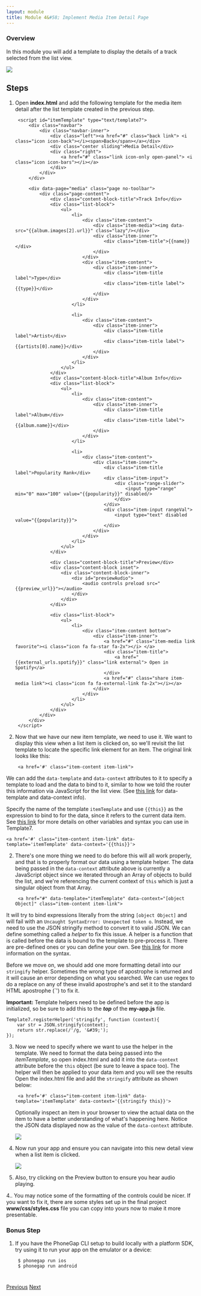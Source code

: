 ```yaml
---
layout: module
title: Module 4&#58; Implement Media Item Detail Page
---
```


### Overview
In this module you will add a template to display the details of a track selected from the list view.

<img class="screenshot-lg" src="images/detail.png"/>
 
## Steps
1. Open **index.html** and add the following template for the media item detail after the list template created in the previous step.
        
        <script id="itemTemplate" type="text/template7">
            <div class="navbar">
                <div class="navbar-inner">
                    <div class="left"><a href="#" class="back link"> <i class="icon icon-back"></i><span>Back</span></a></div>
                    <div class="center sliding">Media Detail</div>
                    <div class="right">
                        <a href="#" class="link icon-only open-panel"> <i class="icon icon-bars"></i></a>
                    </div>
                </div>
            </div>
    
            <div data-page="media" class="page no-toolbar">
                <div class="page-content">
                    <div class="content-block-title">Track Info</div>
                    <div class="list-block">
                        <ul>
                            <li>
                                <div class="item-content">
                                    <div class="item-media"><img data-src="{{album.images[2].url}}" class="lazy"/></div>
                                    <div class="item-inner">
                                        <div class="item-title">{{name}}</div>
                                    </div>
                                </div>
                                <div class="item-content">
                                    <div class="item-inner">
                                        <div class="item-title label">Type</div>
                                        <div class="item-title label">{{type}}</div>
                                    </div>
                                </div>
                            </li>
    
                            <li>
                                <div class="item-content">
                                    <div class="item-inner">
                                        <div class="item-title label">Artist</div>
                                        <div class="item-title label">{{artists[0].name}}</div>
                                    </div>
                                </div>
                            </li>
                        </ul>
                    </div>
                    <div class="content-block-title">Album Info</div>
                    <div class="list-block">
                        <ul>
                            <li>
                                <div class="item-content">
                                    <div class="item-inner">
                                        <div class="item-title label">Album</div>
                                        <div class="item-title label">{{album.name}}</div>
                                    </div>
                                </div>
                            </li>
    
                            <li>
                                <div class="item-content">
                                    <div class="item-inner">
                                        <div class="item-title label">Popularity Rank</div>
                                        <div class="item-input">
                                            <div class="range-slider">
                                                <input type="range" min="0" max="100" value="{{popularity}}" disabled/>
                                            </div>
                                        </div>
                                        <div class="item-input rangeVal">
                                            <input type="text" disabled value="{{popularity}}">
                                        </div>
                                    </div>
                                </div>
                            </li>
                        </ul>
                    </div>
    
                    <div class="content-block-title">Preview</div>
                    <div class="content-block inset">
                        <div class="content-block-inner">
                            <div id="previewAudio">
                                <audio controls preload src="{{preview_url}}"></audio>
                            </div>
                        </div>
                    </div>
    
                    <div class="list-block">
                        <ul>
                            <li>
                                <div class="item-content bottom">
                                    <div class="item-inner">
                                        <a href="#" class="item-media link favorite"><i class="icon fa fa-star fa-2x"></i> </a>
                                        <div class="item-title">
                                            <a href="{{external_urls.spotify}}" class="link external"> Open in Spotify</a>
                                        </div>
                                        <a href="#" class="share item-media link"><i class="icon fa fa-external-link fa-2x"></i></a>
                                    </div>
                                </div>
                            </li>
                        </ul>
                    </div>
                </div>
            </div>
        </script>

2. Now that we have our new item template, we need to use it. We want to display this view when a list item is clicked on, so we'll revisit the 
 list template to locate the specific link element for an item. The original link looks like this: 
    
        <a href='#' class="item-content item-link">

  We can add the `data-template` and `data-context` attributes to it to specify a template to load and the data to bind to it, similar to how we
  told the router this information via JavaScript for the list view. (See [this link](http://www.idangero.us/framework7/docs/template7-pages.html#.VqbGC1MrKjR) 
  for data-template and data-context info).
   
  Specify the name of the template `itemTemplate` and use `{{this}}` as the expression to bind to for the data, since it refers to the current 
  data item.  See [this link](http://www.idangero.us/template7/#.VqbGCVMrKjQ) for more details on other variables and syntax you can use in Template7. 

    <a href='#' class="item-content item-link" data-template='itemTemplate' data-context='{{this}}'>    
  
2. There's one more thing we need to do before this will all work properly, and that is to properly format our data using a template helper. 
 The data being passed in the `data-context` attribute above is currently a JavaScript object since we iterated through an Array of objects
 to build the list, and we're referencing the current context of `this` which is just a singular object from that Array. 
 
        <a href="#" data-template="itemTemplate" data-context="[object Object]" class="item-content item-link">
                                     
 It will try to bind expressions literally from the string `[object Object]` and will fail with an `Uncaught SyntaxError: Unexpected token o`.
 Instead, we need to use the JSON stringify method to convert it to valid JSON. We can define something called a *helper* to fix this issue. A 
 helper is a function that is called before the data is bound to the template to pre-process it. There are pre-defined ones or you can define 
 your own. See [this link](http://www.idangero.us/template7/#.VqbGCVMrKjQ) for more information on the syntax. 
 
 Before we move on, we should add one more formatting detail into our `stringify` helper. Sometimes the wrong type of apostrophe is returned 
 and it will cause an error depending on what you searched. We can use regex to do a replace on any of these invalid apostrophe's
 and set it to the standard HTML apostrophe (`&#39;) to fix it.  
 
 **Important:** Template helpers need to be defined before the app is initialized, so be sure to add this to the ***top*** of the **my-app.js** 
 file. 

    Template7.registerHelper('stringify', function (context){
        var str = JSON.stringify(context);
        return str.replace(/'/g, '&#39;');
    });

3. Now we need to specify where we want to use the helper in the template. We need to format the data being passed into the *itemTemplate*, so 
open index.html and add it into the `data-context` attribute before the `this` object (be sure to leave a space too). The helper will then be applied to 
your data item and you will see the results  Open the index.html file and add the `stringify` attribute as shown below:
 
        <a href='#' class="item-content item-link" data-template='itemTemplate' data-context='{{stringify this}}'>
        
    Optionally inspect an item in your browser to view the  actual data on the item to have a better understanding of what's happening
    here. Notice the JSON data displayed now as the value of the `data-context` attribute. 
            
    <img class="screenshot" src="images/itemData.png"/>
         
2. Now run your app and ensure you can navigate into this new detail view when a list item is clicked. 

    <img class="screenshot-lg" src="images/detail-view.png"/>
 
3. Also, try clicking on the Preview button to ensure you hear audio playing.

4.. You may notice some of the formatting of the controls could be nicer. If you want to fix it, there are some styles set up in the final project **www/css/styles.css** file you 
can copy into yours now to make it more presentable.   
 
 
    
### Bonus Step  
1. If you have the PhoneGap CLI setup to build locally with a platform SDK, try using it to run your app on the emulator or a device:

        $ phonegap run ios
        $ phonegap run android
           

<div class="row" style="margin-top:40px;">
<div class="col-sm-12">
<a href="module3.html" class="btn btn-default"><i class="glyphicon glyphicon-chevron-left"></i> Previous</a>
<a href="module5.html" class="btn btn-default pull-right">Next <i class="glyphicon
glyphicon-chevron-right"></i></a>
</div>
</div>
